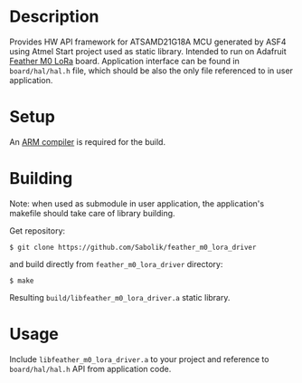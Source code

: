 # Description
Provides HW API framework for ATSAMD21G18A MCU generated by ASF4 using Atmel Start project used as static library. Intended to run on Adafruit [Feather M0 LoRa](https://www.adafruit.com/product/3178) board. Application interface can be found in `board/hal/hal.h` file, which should be also the only file referenced to in user application.
# Setup
An [ARM compiler](https://developer.arm.com/open-source/gnu-toolchain/gnu-rm/downloads) is required for the build.
# Building
Note: when used as submodule in user application, the application's makefile should take care of library building.

Get repository:
```
$ git clone https://github.com/Sabolik/feather_m0_lora_driver
```
and build directly from `feather_m0_lora_driver` directory:
```
$ make
```
Resulting `build/libfeather_m0_lora_driver.a` static library.
# Usage
Include `libfeather_m0_lora_driver.a` to your project and reference to `board/hal/hal.h` API from application code.

